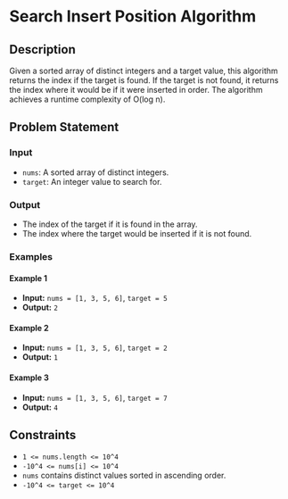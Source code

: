 # Search Insert Position Algorithm

## Description

Given a sorted array of distinct integers and a target value, this algorithm returns the index if the target is found. If the target is not found, it returns the index where it would be if it were inserted in order. The algorithm achieves a runtime complexity of O(log n).

## Problem Statement

### Input
- `nums`: A sorted array of distinct integers.
- `target`: An integer value to search for.

### Output
- The index of the target if it is found in the array.
- The index where the target would be inserted if it is not found.

### Examples

#### Example 1
- **Input:** `nums = [1, 3, 5, 6]`, `target = 5`
- **Output:** `2`

#### Example 2
- **Input:** `nums = [1, 3, 5, 6]`, `target = 2`
- **Output:** `1`

#### Example 3
- **Input:** `nums = [1, 3, 5, 6]`, `target = 7`
- **Output:** `4`

## Constraints
- `1 <= nums.length <= 10^4`
- `-10^4 <= nums[i] <= 10^4`
- `nums` contains distinct values sorted in ascending order.
- `-10^4 <= target <= 10^4`
